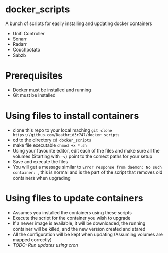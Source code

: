 # docker_scripts

A bunch of scripts for easily installing and updating docker containers

- Unifi Controller
- Sonarr
- Radarr
- Couchpotato
- Sabzb

# Prerequisites
- Docker must be installed and running
- Git must be installed

# Using files to install containers

- clone this repo to your local maching `git clone https://github.com/Deathrid3r747/docker_scripts`
- cd to the directory `cd docker_scripts`
- make file executable `chmod +x *.sh`
- Using your favourite editor, edit each of the files and make sure all the volumes (Starting with `-v`) point to the correct paths for your setup
- Save and execute the files
- You will get a message similar to `Error response from daemon: No such container: `, this is normal and is the part of the script that removes old containers when upgrading

# Using files to update containers

- Assumes you installed the containers using these scripts
- Execute the script for the container you wish to upgrade
- If a newer image is available, it will be downloaded, the running container will be killed, and the new version created and stared
- All the configuration will be kept when updating (Assuming volumes are mapped correctly)
- *TODO: Run updates using cron*
